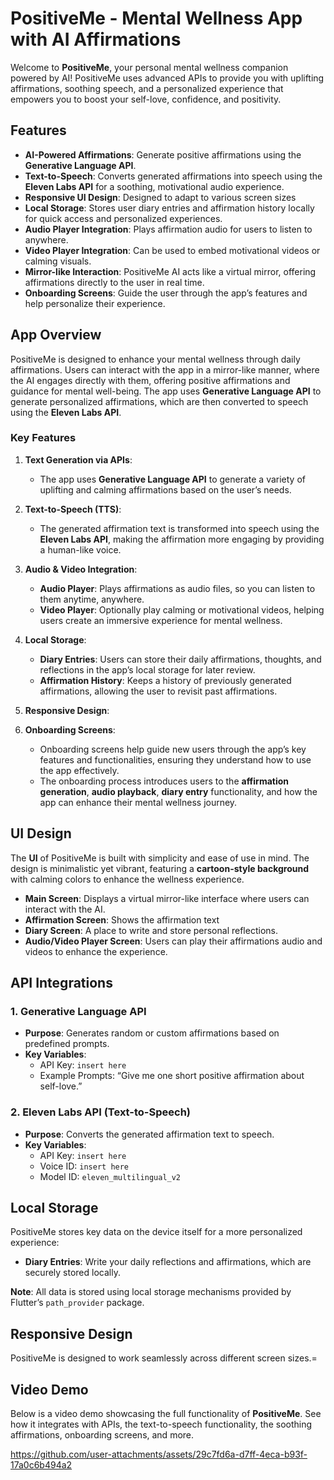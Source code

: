 # PositiveMe - Mental Wellness App with AI Affirmations

Welcome to **PositiveMe**, your personal mental wellness companion powered by AI! PositiveMe uses advanced APIs to provide you with uplifting affirmations, soothing speech, and a personalized experience that empowers you to boost your self-love, confidence, and positivity.

## Features

- **AI-Powered Affirmations**: Generate positive affirmations using the **Generative Language API**.
- **Text-to-Speech**: Converts generated affirmations into speech using the **Eleven Labs API** for a soothing, motivational audio experience.
- **Responsive UI Design**: Designed to adapt to various screen sizes
- **Local Storage**: Stores user diary entries and affirmation history locally for quick access and personalized experiences.
- **Audio Player Integration**: Plays affirmation audio for users to listen to anywhere.
- **Video Player Integration**: Can be used to embed motivational videos or calming visuals.
- **Mirror-like Interaction**: PositiveMe AI acts like a virtual mirror, offering affirmations directly to the user in real time.
- **Onboarding Screens**: Guide the user through the app’s features and help personalize their experience.

## App Overview

PositiveMe is designed to enhance your mental wellness through daily affirmations. Users can interact with the app in a mirror-like manner, where the AI engages directly with them, offering positive affirmations and guidance for mental well-being. The app uses **Generative Language API** to generate personalized affirmations, which are then converted to speech using the **Eleven Labs API**.

### Key Features

1. **Text Generation via APIs**: 
   - The app uses **Generative Language API** to generate a variety of uplifting and calming affirmations based on the user’s needs.
   
2. **Text-to-Speech (TTS)**:
   - The generated affirmation text is transformed into speech using the **Eleven Labs API**, making the affirmation more engaging by providing a human-like voice.

3. **Audio & Video Integration**:
   - **Audio Player**: Plays affirmations as audio files, so you can listen to them anytime, anywhere.
   - **Video Player**: Optionally play calming or motivational videos, helping users create an immersive experience for mental wellness.

4. **Local Storage**:
   - **Diary Entries**: Users can store their daily affirmations, thoughts, and reflections in the app’s local storage for later review.
   - **Affirmation History**: Keeps a history of previously generated affirmations, allowing the user to revisit past affirmations.

5. **Responsive Design**:

6. **Onboarding Screens**:
   - Onboarding screens help guide new users through the app’s key features and functionalities, ensuring they understand how to use the app effectively.
   - The onboarding process introduces users to the **affirmation generation**, **audio playback**, **diary entry** functionality, and how the app can enhance their mental wellness journey.

## UI Design

The **UI** of PositiveMe is built with simplicity and ease of use in mind. The design is minimalistic yet vibrant, featuring a **cartoon-style background** with calming colors to enhance the wellness experience.

- **Main Screen**: Displays a virtual mirror-like interface where users can interact with the AI.
- **Affirmation Screen**: Shows the affirmation text
- **Diary Screen**: A place to write and store personal reflections.
- **Audio/Video Player Screen**: Users can play their affirmations audio and videos to enhance the experience.

## API Integrations

### 1. **Generative Language API**
- **Purpose**: Generates random or custom affirmations based on predefined prompts.
- **Key Variables**:
  - API Key: `insert here`
  - Example Prompts: “Give me one short positive affirmation about self-love.”

### 2. **Eleven Labs API (Text-to-Speech)**
- **Purpose**: Converts the generated affirmation text to speech.
- **Key Variables**:
  - API Key: `insert here`
  - Voice ID: `insert here`
  - Model ID: `eleven_multilingual_v2`

## Local Storage

PositiveMe stores key data on the device itself for a more personalized experience:
- **Diary Entries**: Write your daily reflections and affirmations, which are securely stored locally.
  
**Note**: All data is stored using local storage mechanisms provided by Flutter’s `path_provider` package.

## Responsive Design

PositiveMe is designed to work seamlessly across different screen sizes.=



## Video Demo

Below is a video demo showcasing the full functionality of **PositiveMe**. See how it integrates with APIs, the text-to-speech functionality, the soothing affirmations, onboarding screens, and more.



https://github.com/user-attachments/assets/29c7fd6a-d7ff-4eca-b93f-17a0c6b494a2


